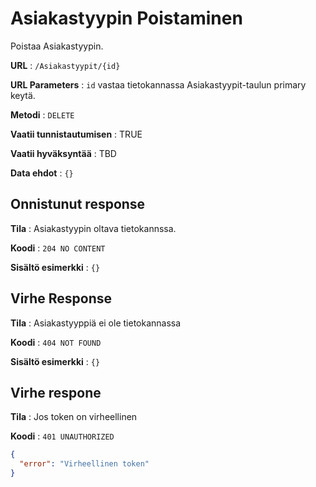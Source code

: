 # Asiakastyypin Poistaminen

Poistaa Asiakastyypin.

**URL** : `/Asiakastyypit/{id}`

**URL Parameters** : `id` vastaa tietokannassa Asiakastyypit-taulun primary keytä.

**Metodi** : `DELETE`

**Vaatii tunnistautumisen** : TRUE

**Vaatii hyväksyntää** : TBD

**Data ehdot** : `{}`

## Onnistunut response

**Tila** : Asiakastyypin oltava tietokannssa.

**Koodi** : `204 NO CONTENT`

**Sisältö esimerkki** : `{}`

## Virhe Response

**Tila** : Asiakastyyppiä ei ole tietokannassa

**Koodi** : `404 NOT FOUND`

**Sisältö esimerkki** : `{}`

## Virhe respone

**Tila** : Jos token on virheellinen

**Koodi** : `401 UNAUTHORIZED`

```json
{
  "error": "Virheellinen token"
}
```